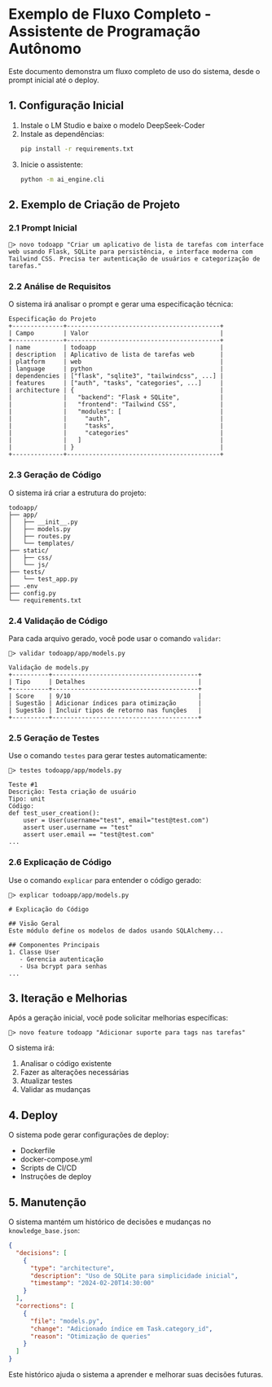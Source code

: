 # Exemplo de Fluxo Completo - Assistente de Programação Autônomo

Este documento demonstra um fluxo completo de uso do sistema, desde o prompt inicial até o deploy.

## 1. Configuração Inicial

1. Instale o LM Studio e baixe o modelo DeepSeek-Coder
2. Instale as dependências:
   ```bash
   pip install -r requirements.txt
   ```
3. Inicie o assistente:
   ```bash
   python -m ai_engine.cli
   ```

## 2. Exemplo de Criação de Projeto

### 2.1 Prompt Inicial
```
🤖> novo todoapp "Criar um aplicativo de lista de tarefas com interface web usando Flask, SQLite para persistência, e interface moderna com Tailwind CSS. Precisa ter autenticação de usuários e categorização de tarefas."
```

### 2.2 Análise de Requisitos
O sistema irá analisar o prompt e gerar uma especificação técnica:

```
Especificação do Projeto
+--------------+------------------------------------------+
| Campo        | Valor                                    |
+--------------+------------------------------------------+
| name         | todoapp                                  |
| description  | Aplicativo de lista de tarefas web       |
| platform     | web                                      |
| language     | python                                   |
| dependencies | ["flask", "sqlite3", "tailwindcss", ...] |
| features     | ["auth", "tasks", "categories", ...]     |
| architecture | {                                        |
|              |   "backend": "Flask + SQLite",           |
|              |   "frontend": "Tailwind CSS",            |
|              |   "modules": [                           |
|              |     "auth",                              |
|              |     "tasks",                             |
|              |     "categories"                         |
|              |   ]                                      |
|              | }                                        |
+--------------+------------------------------------------+
```

### 2.3 Geração de Código
O sistema irá criar a estrutura do projeto:

```
todoapp/
├── app/
│   ├── __init__.py
│   ├── models.py
│   ├── routes.py
│   └── templates/
├── static/
│   ├── css/
│   └── js/
├── tests/
│   └── test_app.py
├── .env
├── config.py
└── requirements.txt
```

### 2.4 Validação de Código
Para cada arquivo gerado, você pode usar o comando `validar`:

```
🤖> validar todoapp/app/models.py

Validação de models.py
+----------+----------------------------------------+
| Tipo     | Detalhes                               |
+----------+----------------------------------------+
| Score    | 9/10                                   |
| Sugestão | Adicionar índices para otimização      |
| Sugestão | Incluir tipos de retorno nas funções   |
+----------+----------------------------------------+
```

### 2.5 Geração de Testes
Use o comando `testes` para gerar testes automaticamente:

```
🤖> testes todoapp/app/models.py

Teste #1
Descrição: Testa criação de usuário
Tipo: unit
Código:
def test_user_creation():
    user = User(username="test", email="test@test.com")
    assert user.username == "test"
    assert user.email == "test@test.com"
...
```

### 2.6 Explicação de Código
Use o comando `explicar` para entender o código gerado:

```
🤖> explicar todoapp/app/models.py

# Explicação do Código

## Visão Geral
Este módulo define os modelos de dados usando SQLAlchemy...

## Componentes Principais
1. Classe User
   - Gerencia autenticação
   - Usa bcrypt para senhas
...
```

## 3. Iteração e Melhorias

Após a geração inicial, você pode solicitar melhorias específicas:

```
🤖> novo feature todoapp "Adicionar suporte para tags nas tarefas"
```

O sistema irá:
1. Analisar o código existente
2. Fazer as alterações necessárias
3. Atualizar testes
4. Validar as mudanças

## 4. Deploy

O sistema pode gerar configurações de deploy:
- Dockerfile
- docker-compose.yml
- Scripts de CI/CD
- Instruções de deploy

## 5. Manutenção

O sistema mantém um histórico de decisões e mudanças no `knowledge_base.json`:

```json
{
  "decisions": [
    {
      "type": "architecture",
      "description": "Uso de SQLite para simplicidade inicial",
      "timestamp": "2024-02-20T14:30:00"
    }
  ],
  "corrections": [
    {
      "file": "models.py",
      "change": "Adicionado índice em Task.category_id",
      "reason": "Otimização de queries"
    }
  ]
}
```

Este histórico ajuda o sistema a aprender e melhorar suas decisões futuras. 